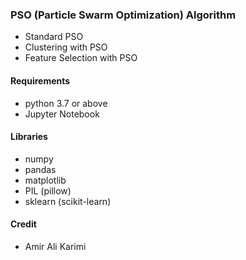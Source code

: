 ### PSO (Particle Swarm Optimization) Algorithm

- Standard PSO
- Clustering with PSO
- Feature Selection with PSO

#### Requirements

- python 3.7 or above
- Jupyter Notebook

#### Libraries

- numpy
- pandas
- matplotlib
- PIL (pillow)
- sklearn (scikit-learn)

#### Credit

- Amir Ali Karimi